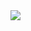 <a href="#">
  <img align="center" src="https://github-readme-stats.vercel.app/api/top-langs/?username=neogulgul&theme=tokyonight&langs_count=10&layout=compact&hide=html, css" />
</a>
